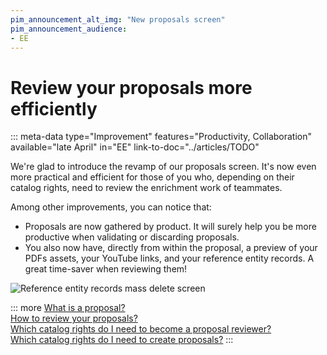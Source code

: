 ```yaml
---
pim_announcement_alt_img: "New proposals screen"
pim_announcement_audience:
- EE
---
```


# Review your proposals more efficiently
::: meta-data type="Improvement" features="Productivity, Collaboration" available="late April" in="EE" link-to-doc="../articles/TODO"

We're glad to introduce the revamp of our proposals screen. It's now even more practical and efficient for those of you who, depending on their catalog rights, need to review the enrichment work of teammates. 

Among other improvements, you can notice that:
- Proposals are now gathered by product. It will surely help you be more productive when validating or discarding proposals.
- You also now have, directly from within the proposal, a preview of your PDFs assets, your YouTube links, and your reference entity records. A great time-saver when reviewing them!

![Reference entity records mass delete screen](../img/new-proposal-screen.png)

::: more
[What is a proposal?](../articles/proposals-workflow.html)  
[How to review your proposals?](../articles/review-products-proposals.html)  
[Which catalog rights do I need to become a proposal reviewer?](../articles/access-rights-on-products.html#the-owner-right)  
[Which catalog rights do I need to create proposals?](../articles/access-rights-on-products.html#the-edition-right-2)
:::
